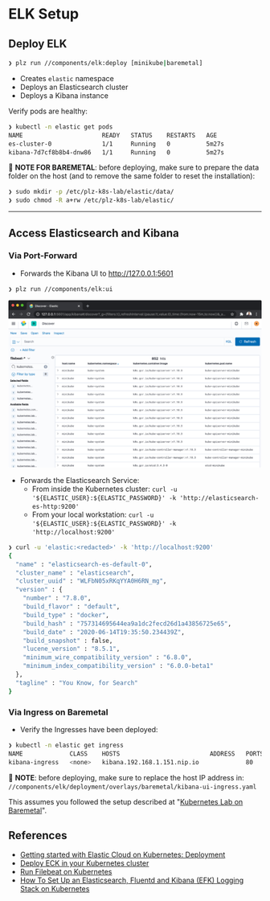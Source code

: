 # ELK Setup

## Deploy ELK
```bash
❯ plz run //components/elk:deploy [minikube|baremetal]
```
* Creates `elastic` namespace
* Deploys an Elasticsearch cluster
* Deploys a Kibana instance

Verify pods are healthy:
```bash
❯ kubectl -n elastic get pods
NAME                      READY   STATUS    RESTARTS   AGE
es-cluster-0              1/1     Running   0          5m27s
kibana-7d7cf8b8b4-dnw86   1/1     Running   0          5m27s
```


📝 **NOTE FOR BAREMETAL**: before deploying, make sure to prepare
the data folder on the host (and to remove the same folder to reset the installation):
```bash
❯ sudo mkdir -p /etc/plz-k8s-lab/elastic/data/
❯ sudo chmod -R a+rw /etc/plz-k8s-lab/elastic/
```


---


## Access Elasticsearch and Kibana

### Via Port-Forward
* Forwards the Kibana UI to http://127.0.0.1:5601
```bash
❯ plz run //components/elk:ui
```

![](../../.github/components/elk_kibana.png)

* Forwards the Elasticsearch Service:
    * From inside the Kubernetes cluster: `curl -u '${ELASTIC_USER}:${ELASTIC_PASSWORD}' -k 'http://elasticsearch-es-http:9200'`
    * From your local workstation: `curl -u '${ELASTIC_USER}:${ELASTIC_PASSWORD}' -k 'http://localhost:9200'`

```bash
❯ curl -u 'elastic:<redacted>' -k 'http://localhost:9200'
{
  "name" : "elasticsearch-es-default-0",
  "cluster_name" : "elasticsearch",
  "cluster_uuid" : "WLFbN05xRKqYYA0H6RN_mg",
  "version" : {
    "number" : "7.8.0",
    "build_flavor" : "default",
    "build_type" : "docker",
    "build_hash" : "757314695644ea9a1dc2fecd26d1a43856725e65",
    "build_date" : "2020-06-14T19:35:50.234439Z",
    "build_snapshot" : false,
    "lucene_version" : "8.5.1",
    "minimum_wire_compatibility_version" : "6.8.0",
    "minimum_index_compatibility_version" : "6.0.0-beta1"
  },
  "tagline" : "You Know, for Search"
}
```

### Via Ingress on Baremetal
* Verify the Ingresses have been deployed:
```bash
❯ kubectl -n elastic get ingress
NAME             CLASS    HOSTS                         ADDRESS   PORTS   AGE
kibana-ingress   <none>   kibana.192.168.1.151.nip.io             80      8m29s
```

📝 **NOTE**: before deploying, make sure to replace the host IP address in: `//components/elk/deployment/overlays/baremetal/kibana-ui-ingress.yaml`

This assumes you followed the setup described at "[Kubernetes Lab on Baremetal](https://www.marcolancini.it/2021/blog-kubernetes-lab-baremetal/)".


## References
* [Getting started with Elastic Cloud on Kubernetes: Deployment](https://www.elastic.co/blog/getting-started-with-elastic-cloud-on-kubernetes-deployment)
* [Deploy ECK in your Kubernetes cluster](https://www.elastic.co/guide/en/cloud-on-k8s/current/k8s-deploy-eck.html)
* [Run Filebeat on Kubernetes](https://www.elastic.co/guide/en/beats/filebeat/master/running-on-kubernetes.html)
* [How To Set Up an Elasticsearch, Fluentd and Kibana (EFK) Logging Stack on Kubernetes](https://www.digitalocean.com/community/tutorials/how-to-set-up-an-elasticsearch-fluentd-and-kibana-efk-logging-stack-on-kubernetes)

